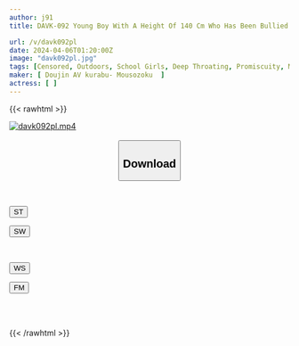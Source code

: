 ```yaml
---
author: j91
title: DAVK-092 Young Boy With A Height Of 140 Cm Who Has Been Bullied At School For A Long Time Is Skewered With A Middle-aged Big Dick And His Throat Is Suffocated And Orgasms → The Tiny Crack Is Split And The Giant Dick Convulses With Continuous Pistons. A Fierce Orgy Document Of A True De M Uniform

url: /v/davk092pl
date: 2024-04-06T01:20:00Z
image: "davk092pl.jpg"
tags: [Censored, Outdoors, School Girls, Deep Throating, Promiscuity, Mini	]
maker: [ Doujin AV kurabu- Mousozoku  ]
actress: [ ]
---
```



{{< rawhtml >}}

<div class="video" data-videoid="0eW8Xxyz0bUb1Bv">
    <a href="javascript:;">
        <img src="/v/davk092pl/davk092pl.jpg" width="WIDTH" height="HEIGHT" alt="davk092pl.mp4" loading="lazy">
    </a>
</div>

<script type="text/javascript" src="https://j91.asia/asset/on-demand-st.js"></script>

<br>
  <link rel="stylesheet" href="https://j91.asia/asset/bs5.css">
  
  <center>
  <button class="btn btn-primary" type="button" data-bs-toggle="collapse" data-bs-target=".multi-collapse" aria-expanded="false" aria-controls="multiCollapseExample1 multiCollapseExample2"><h2>Download</h2></button></center>
</p>
<div class="row">
  <div class="col">
    <div class="collapse multi-collapse" id="multiCollapseExample1">
      <div class="card card-body">
	      	      <br>
<div class="buttons">  
<p><a href="https://streamtape.to/v/0eW8Xxyz0bUb1Bv" target="_blank"><button class="btn-hover color-3"><i class="fa fa-download"></i> ST</button></a></p>
<p><a href="https://asnwish.com/jfkjsj7zb7cq" target="_blank"><button class="btn-hover color-2"><i class="fa fa-download"></i> SW</button></a></p></div>
    </div>
  </div>
</div>
  <div class="col">
    <div class="collapse multi-collapse" id="multiCollapseExample2">
      <div class="card card-body">
	      <br>
<div class="buttons">
<p><a href="https://wolfstream.tv/4ddplrp5sh25"><button class="btn-hover color-9"><i class="fa fa-download"></i> WS</button></a></p>
<p><a href="https://filemoon.sx/d/dfpjs02uhuxk"><button class="btn-hover color-8"><i class="fa fa-download"></i> FM</button></a></p></div>
<br><br>
      </div>
    </div>
  </div>
</div>

{{< /rawhtml >}}